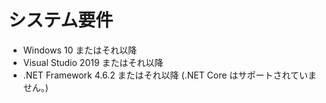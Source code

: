 # システム要件

- Windows 10 またはそれ以降
- Visual Studio 2019 またはそれ以降
- .NET Framework 4.6.2 またはそれ以降 (.NET Core はサポートされていません。)
